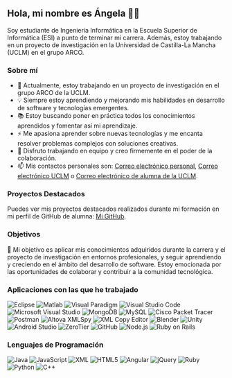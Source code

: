 ## Hola, mi nombre es Ángela 👋😃 

Soy estudiante de Ingeniería Informática en la Escuela Superior de Informática (ESI) a punto de terminar mi carrera. Además, estoy trabajando en un proyecto de investigación en la Universidad de Castilla-La Mancha (UCLM) en el grupo ARCO.

### Sobre mí

- 🔭 Actualmente, estoy trabajando en un proyecto de investigación en el grupo ARCO de la UCLM.
- 💡 Siempre estoy aprendiendo y mejorando mis habilidades en desarrollo de software y tecnologías emergentes.
- 📚 Estoy buscando poner en práctica todos los conocimientos aprendidos y fomentar así mi aprendizaje.
- ⚡ Me apasiona aprender sobre nuevas tecnologías y me encanta resolver problemas complejos con soluciones creativas.
- 🤝 Disfruto trabajando en equipo y creo firmemente en el poder de la colaboración.
- 📫 Mis contactos personales son: [Correo electrónico personal](angelagijonflores@gmail.com), [Correo electrónico UCLM](Angela.Gijon@uclm.es) o [Correo electrónico de alumna de la UCLM](Angela.Gijon@alu.uclm.es).


### Proyectos Destacados

Puedes ver mis proyectos destacados realizados durante mi formación en mi perfil de GitHub de alumna: [Mi GitHub](https://github.com/Angelagf24).


### Objetivos

🎯 Mi objetivo es aplicar mis conocimientos adquiridos durante la carrera y el proyecto de investigación en entornos profesionales, y seguir aprendiendo y creciendo en el ámbito del desarrollo de software. Estoy emocionada por las oportunidades de colaborar y contribuir a la comunidad tecnológica.

### Aplicaciones con las que he trabajado

<p>
  <img alt="Eclipse" src="https://img.shields.io/badge/-Eclipse-2C2255?style=flat-square&logo=eclipse&logoColor=white" />
  <img alt="Matlab" src="https://img.shields.io/badge/-Matlab-0076A8?style=flat-square&logo=mathworks&logoColor=white" />
  <img alt="Visual Paradigm" src="https://img.shields.io/badge/-Visual_Paradigm-6A1B9A?style=flat-square&logo=visual-paradigm&logoColor=white" />
  <img alt="Visual Studio Code" src="https://img.shields.io/badge/-Visual_Studio_Code-007ACC?style=flat-square&logo=visual-studio-code&logoColor=white" />
  <img alt="Microsoft Visual Studio" src="https://img.shields.io/badge/-Microsoft_Visual_Studio-5C2D91?style=flat-square&logo=visual-studio&logoColor=white" />
  <img alt="MongoDB" src="https://img.shields.io/badge/-MongoDB-13aa52?style=flat-square&logo=mongodb&logoColor=white" />
  <img alt="MySQL" src="https://img.shields.io/badge/-MySQL-4479A1?style=flat-square&logo=mysql&logoColor=white" />
  <img alt="Cisco Packet Tracer" src="https://img.shields.io/badge/-Cisco_Packet_Tracer-1BA0D7?style=flat-square&logo=cisco&logoColor=white" />
  <img alt="Postman" src="https://img.shields.io/badge/-Postman-FF6C37?style=flat-square&logo=postman&logoColor=white" />
  <img alt="Altova XMLSpy" src="https://img.shields.io/badge/-Altova_XMLSpy-0000FF?style=flat-square&logo=altova&logoColor=white" />
  <img alt="XML Copy Editor" src="https://img.shields.io/badge/-XML_Copy_Editor-333333?style=flat-square&logo=xml&logoColor=white" />
  <img alt="Blender" src="https://img.shields.io/badge/-Blender-F5792A?style=flat-square&logo=blender&logoColor=white" />
  <img alt="Unity" src="https://img.shields.io/badge/-Unity-000000?style=flat-square&logo=unity&logoColor=white" />
  <img alt="Android Studio" src="https://img.shields.io/badge/-Android_Studio-3DDC84?style=flat-square&logo=android-studio&logoColor=white" />
  <img alt="ZeroTier" src="https://img.shields.io/badge/-ZeroTier-00C3E3?style=flat-square&logo=zerotier&logoColor=white" />
  <img alt="GitHub" src="https://img.shields.io/badge/-GitHub-181717?style=flat-square&logo=github&logoColor=white" />
  <img alt="Node.js" src="https://img.shields.io/badge/-Node.js-43853d?style=flat-square&logo=node.js&logoColor=white" />
  <img alt="Ruby on Rails" src="https://img.shields.io/badge/-Ruby_on_Rails-CC0000?style=flat-square&logo=ruby-on-rails&logoColor=white" />
</p>

### Lenguajes de Programación

<p>
  <img alt="Java" src="https://img.shields.io/badge/-Java-007396?style=flat-square&logo=java&logoColor=white" />
  <img alt="JavaScript" src="https://img.shields.io/badge/-JavaScript-F7DF1E?style=flat-square&logo=javascript&logoColor=black" />
  <img alt="XML" src="https://img.shields.io/badge/-XML-FF6600?style=flat-square&logo=xml&logoColor=white" />
  <img alt="HTML5" src="https://img.shields.io/badge/-HTML5-E34F26?style=flat-square&logo=html5&logoColor=white" />
  <img alt="Angular" src="https://img.shields.io/badge/-Angular-DD0031?style=flat-square&logo=angular&logoColor=white" />
  <img alt="jQuery" src="https://img.shields.io/badge/-jQuery-0769AD?style=flat-square&logo=jquery&logoColor=white" />
  <img alt="Ruby" src="https://img.shields.io/badge/-Ruby-CC342D?style=flat-square&logo=ruby&logoColor=white" />
  <img alt="Python" src="https://img.shields.io/badge/-Python-3776AB?style=flat-square&logo=python&logoColor=white" />
  <img alt="C++" src="https://img.shields.io/badge/-C++-00599C?style=flat-square&logo=c%2B%2B&logoColor=white" />
</p>
